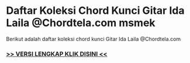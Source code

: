 
 # Daftar Koleksi Chord  Kunci Gitar Ida Laila @Chordtela.com msmek


Berikut adalah daftar koleksi chord  kunci Gitar Ida Laila @Chordtela.com

###  <a href="https://shortlighzx.web.app?sq=Daftar Koleksi Chord  Kunci Gitar Ida Laila @Chordtela.com"> >> VERSI LENGKAP KLIK DISINI << </a>
